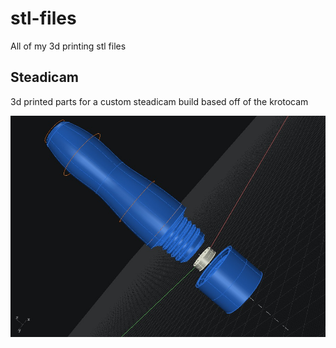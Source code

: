 stl-files
=========

All of my 3d printing stl files

Steadicam
---------

3d printed parts for a custom steadicam build based off of the krotocam

![steadicam handle](https://raw.githubusercontent.com/RussTheAerialist/stl-files/master/steadicam/previews/steadicam-handle4.jpg)
